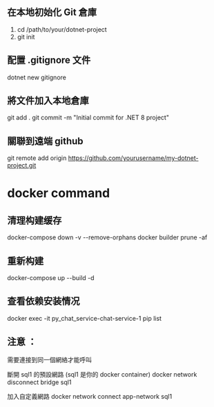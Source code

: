 ## 在本地初始化 Git 倉庫

1. cd /path/to/your/dotnet-project
2. git init

## 配置 .gitignore 文件

dotnet new gitignore

## 將文件加入本地倉庫

git add .
git commit -m "Initial commit for .NET 8 project"

## 關聯到遠端 github

git remote add origin https://github.com/yourusername/my-dotnet-project.git

# docker command

## 清理构建缓存

docker-compose down -v --remove-orphans
docker builder prune -af

## 重新构建

docker-compose up --build -d

## 查看依赖安装情况

docker exec -it py_chat_service-chat-service-1 pip list

## 注意 ：

需要連接到同一個網絡才能呼叫

斷開 sql1 的預設網路 (sql1 是你的 docker container)
docker network disconnect bridge sql1

加入自定義網路
docker network connect app-network sql1
